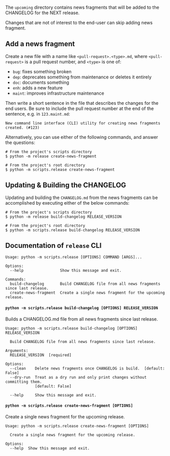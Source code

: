 The `upcoming` directory contains news fragments that will be added to the
CHANGELOG for the NEXT release.

Changes that are not of interest to the end-user can skip adding news fragment.

Add a news fragment
-------------------
Create a new file with a name like `<pull-request>.<type>.md`, where
`<pull-request>` is a pull request number, and `<type>` is one of:

- `bug`: fixes something broken
- `dep`: deprecates something from maintenance or deletes it entirely
- `doc`: documents something
- `enh`: adds a new feature
- `maint`: improves infrastructure maintenance

Then write a short sentence in the file that describes the changes for the
end users. Be sure to include the pull request number at the end of the sentence,
e.g. in `123.maint.md`:

```
New command line interface (CLI) utility for creating news fragments created. (#123)
```

Alternatively, you can use either of the following commands, and answer the questions:

```
# From the project's scripts directory
$ python -m release create-news-fragment

# From the project's root directory
$ python -m scripts.release create-news-fragment
````

Updating & Building the CHANGELOG
---------------------------------
Updating and building the `CHANGELOG.md` from the news fragments can be
accomplished by executing either of the below commands:

```
# From the project's scripts directory
$ python -m release build-changelog RELEASE_VERSION

# From the project's root directory
$ python -m scripts.release build-changelog RELEASE_VERSION
```

Documentation of `release` CLI
------------------------------
```
Usage: python -m scripts.release [OPTIONS] COMMAND [ARGS]...

Options:
  --help                Show this message and exit.

Commands:
  build-changelog       Build CHANGELOG file from all news fragments since last release.
  create-news-fragment  Create a single news fragment for the upcoming release.
```

#### `python -m scripts.release build-changelog [OPTIONS] RELEASE_VERSION`

Builds a CHANGELOG.md file from all news fragments since last release.

```
Usage: python -m scripts.release build-changelog [OPTIONS] RELEASE_VERSION

  Build CHANGELOG file from all news fragments since last release.

Arguments:
  RELEASE_VERSION  [required]

Options:
  --clean    Delete news fragments once CHANGELOG is build.  [default: False]
  --dry-run  Treat as a dry run and only print changes without committing them.
             [default: False]

  --help     Show this message and exit.
```

#### `python -m scripts.release create-news-fragment [OPTIONS]`

Create a single news fragment for the upcoming release.

```
Usage: python -m scripts.release create-news-fragment [OPTIONS]

  Create a single news fragment for the upcoming release.

Options:
  --help  Show this message and exit.
```
